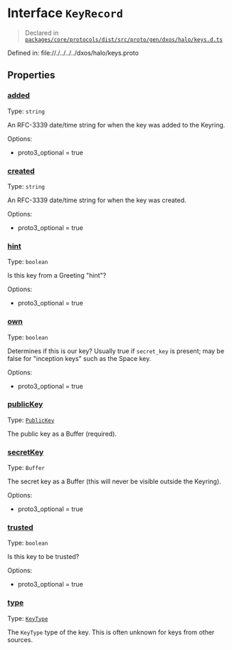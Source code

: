 # Interface `KeyRecord`
> Declared in [`packages/core/protocols/dist/src/proto/gen/dxos/halo/keys.d.ts`]()

Defined in:
   file://./../../../dxos/halo/keys.proto
## Properties
### [added]()
Type: <code>string</code>

An RFC-3339 date/time string for when the key was added to the Keyring.

Options:
  - proto3_optional = true
### [created]()
Type: <code>string</code>

An RFC-3339 date/time string for when the key was created.

Options:
  - proto3_optional = true
### [hint]()
Type: <code>boolean</code>

Is this key from a Greeting "hint"?

Options:
  - proto3_optional = true
### [own]()
Type: <code>boolean</code>

Determines if this is our key?
Usually true if  `secret_key`  is present; may be false for "inception keys" such as the Space key.

Options:
  - proto3_optional = true
### [publicKey]()
Type: <code>[PublicKey](/api/@dxos/react-client/classes/PublicKey)</code>

The public key as a Buffer (required).
### [secretKey]()
Type: <code>Buffer</code>

The secret key as a Buffer (this will never be visible outside the Keyring).

Options:
  - proto3_optional = true
### [trusted]()
Type: <code>boolean</code>

Is this key to be trusted?

Options:
  - proto3_optional = true
### [type]()
Type: <code>[KeyType](/api/@dxos/react-client/enums#KeyType)</code>

The  `KeyType`  type of the key. This is often unknown for keys from other sources.